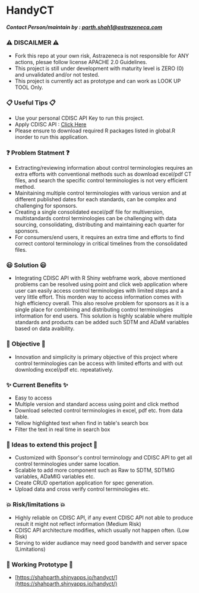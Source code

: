 # HandyCT
##### Contact Person/maintain by : parth.shah1@astrazeneca.com

### :warning: DISCAILMER :warning:

*  Fork this repo at your own risk, Astrazeneca is not responsible for ANY actions, plesae follow license APACHE 2.0 Guidelines.
*  This project is still under development with maturity level is ZERO (0) and unvalidated and/or not tested.
*  This project is currently act as prototype and can work as LOOK UP TOOL Only.

### :clipboard: Useful Tips :clipboard:

* Use your personal CDISC API Key to run this project.
* Apply CDISC API  : [Click Here](https://www.cdisc.org/cdisc-library/api-documentation)
* Please ensure to download required R packages listed in global.R inorder to run this application.
  
### :question: Problem Statment :question:

* Extracting/reviewing information about control terminologies requires an extra efforts with conventional methods such as
  download excel/pdf CT files, and search the specific control terminologies is not very efficient method.
* Mainitaining multiple control terminologies with various version and at different published dates for each standards, can be complex and challenging for sponsors.
* Creating a single consolidated excel/pdf file for multiversion, multistandards control terminologies can be challenging with data sourcing, consolidating, distributing and maintaining each quarter for 
   sponsors.
* For consumers/end users, it requires an extra time and efforts to find correct contorol terminology in critical timelines from the consolidated files.

### :smiley: Solution :smiley:

* Integrating CDISC API with R Shiny webframe work, above mentioned problems can be resolved using point and click web application where user can easily access control terminologies
  with limited steps and a very little effort. This morden way to access information comes with high efficiency overall. This also resolve problem for sponsors as it is a single place for combining and 
  distributing control terminologies information for end users. This solution is highly scalable where multiple standards and products can be added such SDTM and ADaM variables based on data avaibility.

### :crystal_ball: Objective :crystal_ball:

* Innovation and simplicity is primary objective of this project where control terminologies can be access with limited efforts and with out downloding excel/pdf etc. repeatatively.

### :sparkles: Current Benefits :sparkles:

* Easy to access
* Multiple version and standard access using point and click method
* Download selected control terminologies in excel, pdf etc. from data table.
* Yellow highlighted text when find in table's search box
* Filter the text in real time in search box
  
### :seedling: Ideas to extend this project :seedling:

* Customized with Sponsor's control terminology and CDISC API to get all control terminologies under same location.
* Scalable to add more component such as Raw to SDTM, SDTMIG variables, ADaMIG variables etc.
* Create CRUD opertation application for spec generation.
* Upload data and cross verify control terminologies etc.

### :collision: Risk/limitations :collision: 

* Highly reliable on CDISC API, if any event CDISC API not able to produce result it might not reflect information (Medium Risk)
* CDISC API architecture modifies, which usually not happen often. (Low Risk)
* Serving to wider audiance may need good bandwith and server space (Limitations)

### :telescope: Working Prototype :telescope:

* [https://shahparth.shinyapps.io/handyct/](https://shahparth.shinyapps.io/handyct/)
